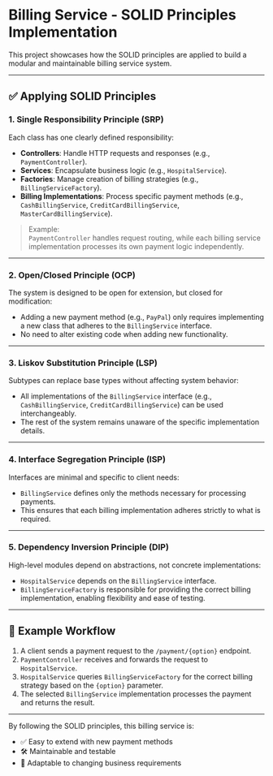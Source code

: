 # Billing Service - SOLID Principles Implementation

This project showcases how the SOLID principles are applied to build a modular and maintainable billing service system.

---

## ✅ Applying SOLID Principles

### 1. Single Responsibility Principle (SRP)

Each class has one clearly defined responsibility:

- **Controllers**: Handle HTTP requests and responses (e.g., `PaymentController`).
- **Services**: Encapsulate business logic (e.g., `HospitalService`).
- **Factories**: Manage creation of billing strategies (e.g., `BillingServiceFactory`).
- **Billing Implementations**: Process specific payment methods (e.g., `CashBillingService`, `CreditCardBillingService`, `MasterCardBillingService`).

> Example:  
> `PaymentController` handles request routing, while each billing service implementation processes its own payment logic independently.

---

### 2. Open/Closed Principle (OCP)

The system is designed to be open for extension, but closed for modification:

- Adding a new payment method (e.g., `PayPal`) only requires implementing a new class that adheres to the `BillingService` interface.
- No need to alter existing code when adding new functionality.

---

### 3. Liskov Substitution Principle (LSP)

Subtypes can replace base types without affecting system behavior:

- All implementations of the `BillingService` interface (e.g., `CashBillingService`, `CreditCardBillingService`) can be used interchangeably.
- The rest of the system remains unaware of the specific implementation details.

---

### 4. Interface Segregation Principle (ISP)

Interfaces are minimal and specific to client needs:

- `BillingService` defines only the methods necessary for processing payments.
- This ensures that each billing implementation adheres strictly to what is required.

---

### 5. Dependency Inversion Principle (DIP)

High-level modules depend on abstractions, not concrete implementations:

- `HospitalService` depends on the `BillingService` interface.
- `BillingServiceFactory` is responsible for providing the correct billing implementation, enabling flexibility and ease of testing.

---

## 🔁 Example Workflow

1. A client sends a payment request to the `/payment/{option}` endpoint.
2. `PaymentController` receives and forwards the request to `HospitalService`.
3. `HospitalService` queries `BillingServiceFactory` for the correct billing strategy based on the `{option}` parameter.
4. The selected `BillingService` implementation processes the payment and returns the result.

---

By following the SOLID principles, this billing service is:

- ✅ Easy to extend with new payment methods
- 🛠️ Maintainable and testable
- 🔄 Adaptable to changing business requirements
